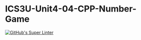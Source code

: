 # ICS3U-Unit4-04-CPP-Number-Game

[![GitHub's Super Linter](https://github.com/<sydneykuhn>/<ICS3U-Unit4-04-CPP-Number-Game>/workflows/GitHub's%20Super%20Linter/badge.svg)](https://github.com/<sydneykuhn>/<ICS3U-Unit4-04-CPP-Number-Game>/actions)
